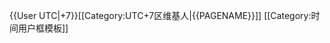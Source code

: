 {{User UTC|+7}}<includeonly>[[Category:UTC+7区维基人|{{PAGENAME}}]]</includeonly><noinclude>
[[Category:时间用户框模板]]
</noinclude>